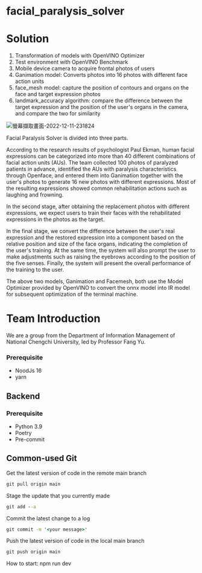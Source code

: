 # facial_paralysis_solver

# Solution


1. Transformation of models with OpenVINO Optimizer
2. Test environment with OpenVINO Benchmark
3. Mobile device camera to acquire frontal photos of users
4. Ganimation model: Converts photos into 16 photos with different face action units
5. face_mesh model: capture the position of contours and organs on the face and target expression photos
6. landmark_accuracy algorithm: compare the difference between the target expression and the position of the user's organs in the camera, and compare the two for similarity

![螢幕擷取畫面-2022-12-11-231824](https://user-images.githubusercontent.com/74034793/208851206-469da6e5-3134-463c-8201-2df8595528cf.jpg)

Facial Paralysis Solver is divided into three parts.

According to the research results of psychologist Paul Ekman, human facial expressions can be categorized into more than 40 different combinations of facial action units (AUs). The team collected 100 photos of paralyzed patients in advance, identified the AUs with paralysis characteristics through Openface, and entered them into Ganimation together with the user's photos to generate 16 new photos with different expressions. Most of the resulting expressions showed common rehabilitation actions such as laughing and frowning.

In the second stage, after obtaining the replacement photos with different expressions, we expect users to train their faces with the rehabilitated expressions in the photos as the target.

In the final stage, we convert the difference between the user's real expression and the restored expression into a component based on the relative position and size of the face organs, indicating the completion of the user's training. At the same time, the system will also prompt the user to make adjustments such as raising the eyebrows according to the position of the five senses. Finally, the system will present the overall performance of the training to the user.

The above two models, Ganimation and Facemesh, both use the Model Optimizer provided by OpenVINO to convert the onnx model into IR model for subsequent optimization of the terminal machine.

# Team Introduction
We are a group from the Department of Information Management of National Chengchi University, led by Professor Fang Yu.

### Prerequisite
- NoodJs 16
- yarn


## Backend 

### Prerequisite
- Python 3.9
- Poetry
- Pre-commit


## Common-used Git 
Get the latest version of code in the remote main branch
```cmd
git pull origin main
```
Stage the update that you currently made

```cmd
git add --a
```
Commit the latest change to a log
```cmd
git commit -m '<your message>'
```

Push the latest version of code in the local main branch
```cmd
git push origin main
```
How to start: npm run dev
```
